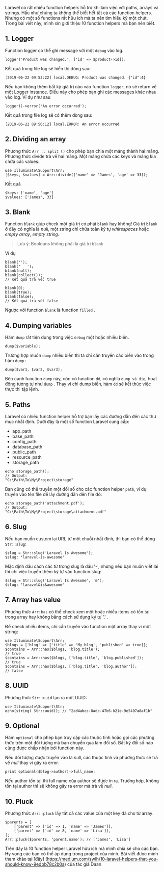 Laravel có rất nhiều function helpers hỗ trợ khi làm việc với paths, arrays và strings. Hầu như chúng ta không thể biết hết tất cả các function helpers. Nhưng có một số functions rất hữu ích mà ta nên tìm hiểu kỹ một chút. Trong bài viết này, mình xin giới thiệu 10 function helpers mà bạn nên biết.

## 1. Logger
Function logger có thể ghi message với một `debug` vào log.

```
logger('Product was changed.', ['id' => $product->id]);
```

Kết quả trong file log sẽ hiển thị dòng sau:
```
[2019-06-22 09:53:22] local.DEBUG: Product was changed. {"id":4}
```

Nếu bạn không thêm bất kỳ giá trị nào vào function `logger`, nó sẽ return về một Logger instance. Điều này cho phép bạn ghi các messages khác nhau vào log. Ví dụ như sau:

```
logger()->error('An error occurred');
```

Kết quả trong file log sẽ có thêm dòng sau:
```
[2019-06-22 09:56:12] local.ERROR: An error occurred
```

## 2. Dividing an array
Phương thức `Arr :: split ()` cho phép bạn chia một mảng thành hai mảng. Phương thức divide trả về hai mảng. Một mảng chứa các keys và mảng kia chứa các values.
```
use Illuminate\Support\Arr;
[$keys, $values] = Arr::divide(['name' => 'James', 'age' => 33]);
```

Kết quả
```
$keys: ['name', 'age']
$values: ['James', 33]
```

## 3. Blank
Function `blank` giúp check một giá trị có phải `blank` hay không! Giá trị `blank` ở đây có nghĩa là *null*,  một string chỉ chứa toàn ký tự *whitespaces* hoặc *empty array*, *empty string*.

> Lưu ý:
> Booleans không phải là giá trị `blank`

Ví dụ
```
blank('');
blank('   ');
blank(null);
blank(collect());
// Kết quả trả về: true

blank(0);
blank(true);
blank(false);
// Kết quả trả về: false
```

Ngược với function `blank` là function `filled` .

## 4. Dumping variables
Hàm `dump` rất tiện dụng trong việc `debug` một hoặc nhiều biến.
```
dump($variable);
```

Trường hợp muốn `dump` nhiều biến thì ta chỉ cần truyền các biến vào trong hàm `dump` :
```
dump($var1, $var2, $var3);
```

Bên cạnh function `dump` này, còn có function `dd`, có nghĩa `dump và die`, hoạt động tương tự như `dump` . Thay vì chỉ dump biến, hàm `dd` sẽ kết thúc việc thực thi tập lệnh.

## 5. Paths
Laravel có nhiều function helper hỗ trợ bạn lấy các đường dẫn đến các thư mục nhất định. Dưới đây là một số function Laravel cung cấp:

* app_path
* base_path
* config_path
* database_path
* public_path
* resource_path
* storage_path

```
echo storage_path();
// Output:
"C:\Path\To\My\Project\storage"
```

Bạn cũng có thể truyền một đối số cho các function helper `path`, ví dụ truyền vào tên file để lấy đường dẫn đến file đó:

```
echo storage_path('attachment.pdf');
// Output:
"C:\Path\To\My\Project\storage\attachment.pdf"
```

## 6. Slug
Nếu bạn muốn custom lại URL từ một chuỗi nhất định, thì bạn có thể dùng `Str::slug`:

```
$slug = Str::slug('Laravel Is Awesome');
$slug: "laravel-is-awesome"
```

Mặc định dấu cách các từ trong slug là dấu '-', nhưng nếu bạn muốn viết lại thì chỉ việc truyền thêm ký tự vào function slug:

```
$slug = Str::slug('Laravel Is Awesome', '&');
$slug: "laravel&is&awesome"
```

## 7. Array has value
Phương thức `Arr:has` có thể check xem một hoặc nhiều items có tồn tại trong array hay không bằng cách sử dụng  ký tự '.' .

Để check nhiều items, chỉ cần truyền vào function một array thay vì một string:

```
use Illuminate\Support\Arr;
$blogs = ['blog' => ['title' => 'My blog', 'published' => true]];
$contains = Arr::has($blogs, 'blog.title'); 
// true
$contains = Arr::has($blogs, ['blog.title', 'blog.published']); 
// true
$contains = Arr::has($blogs, ['blog.title', 'blog.author']); 
// false
```

## 8. UUID
Phương thức `Str::uuid` tạo ra một UUID:

```
use Illuminate\Support\Str;
echo(string) Str::uuid(); // "2ad4abcc-8adc-47b6-b21e-9e5497a8af1b"
```

## 9. Optional

Hàm `optional`  cho phép bạn truy cập các thuộc tính hoặc gọi các phương thức trên một đối tượng mà bạn chuyển qua làm đối số. Bất kỳ đối số nào cũng được chấp nhận bởi function này.

Nếu đối tượng được truyền vào là *null*, các thuộc tính và phương thức sẽ trả về *null* thay vì gây ra error.

```
print optional($blog->author)->full_name;
```

Nếu author tồn tại thì full name của author sẽ được in ra. Trường hợp, không tồn tại author thì sẽ không gây ra error mà trả về *null*.

## 10. Pluck
Phương thức `Arr::pluck` lấy tất cả các value của một key đã cho từ array:

```
$parents = [
    ['parent' => ['id' => 1, 'name' => 'James']],
    ['parent' => ['id' => 8, 'name' => 'Lisa']],
];
Arr::pluck($parents, 'parent.name'); // ['James', 'Lisa']
```


Trên đây là 10 function helper Laravel hữu ích mà mình chia sẻ cho các bạn. Hy vọng các bạn có thể áp dụng trong project của mình. Bài viết được mình tham khảo tại [đây] (https://medium.com/swlh/10-laravel-helpers-that-you-should-know-9edbb78c2b0a) của tác giả Daan.